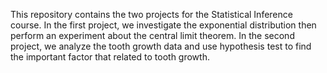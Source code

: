 This repository contains the two projects for the Statistical Inference course. In the first project, we investigate the exponential distribution then perform an experiment about the central limit theorem. In the second project, we analyze the tooth growth data and use hypothesis test to find the important factor that related to tooth growth.